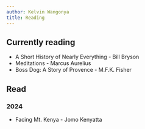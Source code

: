 ```yaml
---
author: Kelvin Wangonya
title: Reading
---
```


## Currently reading

- A Short History of Nearly Everything - Bill Bryson
- Meditations - Marcus Aurelius
- Boss Dog: A Story of Provence - M.F.K. Fisher

## Read

### 2024

- Facing Mt. Kenya - Jomo Kenyatta
